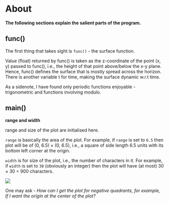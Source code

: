 # About
**The following sections explain the salient parts of the program.**
## func()
The first thing that takes sight is ```func()``` - the surface function.

Value (float) returned by func() is taken as the z-coordinate of the point (x, y) passed to func(), i.e., the height of that point above/below the x-y plane.
Hence, func() defines the surface that is mostly spread across the horizon. There is another variable t for time, making the surface dynamic w.r.t time.

As a sidenote, I have found only periodic functions enjoyable - trigonometric and functions involving modulo.

## main()
**range and width**

range and size of the plot are initialised here.

```range``` is basically the area of the plot. For example, if ```range``` is set to ```6.5``` then plot will be of (0, 6.5) × (0, 6.5), i.e., a square of side length 6.5 units with its bottom left corner at the origin.

```width``` is for size of the plot, i.e., the number of characters in it. For example, if ```width``` is set to ```30``` (obviously an integer) then the plot will have (at most) 30 × 30 = 900 characters.

![](images/range_width.png)

One may ask - *How can I get the plot for negative quadrants, for example, If I want the origin at the center of the plot?*
